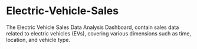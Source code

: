 # Electric-Vehicle-Sales
The Electric Vehicle Sales Data Analysis Dashboard, contain sales data related to electric vehicles (EVs), covering various dimensions such as time, location, and vehicle type.
